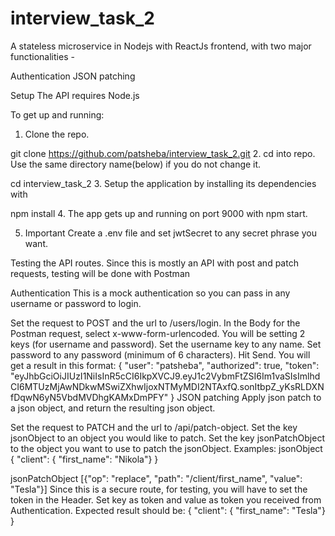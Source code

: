 # interview_task_2
A stateless microservice in Nodejs with ReactJs frontend, with two major functionalities -

Authentication
JSON patching

Setup
The API requires Node.js

To get up and running:

1. Clone the repo.

git clone https://github.com/patsheba/interview_task_2.git
2. cd into repo. Use the same directory name(below) if you do not change it.

cd interview_task_2
3. Setup the application by installing its dependencies with

npm install
4. The app gets up and running on port 9000 with npm start.

5. Important Create a .env file and set jwtSecret to any secret phrase you want.

Testing the API routes.
Since this is mostly an API with post and patch requests, testing will be done with Postman

Authentication
This is a mock authentication so you can pass in any username or password to login.

Set the request to POST and the url to /users/login.
In the Body for the Postman request, select x-www-form-urlencoded.
You will be setting 2 keys (for username and password). Set the username key to any name. Set password to any password (minimum of 6 characters).
Hit Send. You will get a result in this format:
{
   "user": "patsheba",
   "authorized": true,
   "token": "eyJhbGciOiJIUzI1NiIsInR5cCI6IkpXVCJ9.eyJ1c2VybmFtZSI6Im1vaSIsImlhdCI6MTUzMjAwNDkwMSwiZXhwIjoxNTMyMDI2NTAxfQ.sonItbpZ_yKsRLDXNfDqwN6yN5VbdMVDhgKAMxDmPFY"
}
JSON patching
Apply json patch to a json object, and return the resulting json object.

Set the request to PATCH and the url to /api/patch-object.
Set the key jsonObject to an object you would like to patch. Set the key jsonPatchObject to the object you want to use to patch the jsonObject.
Examples:
jsonObject
{ "client": { "first_name": "Nikola"} }

jsonPatchObject
[{"op": "replace", "path": "/client/first_name", "value": "Tesla"}]
Since this is a secure route, for testing, you will have to set the token in the Header. Set key as token and value as token you received from Authentication.
Expected result should be:
{ "client": { "first_name": "Tesla"} }

